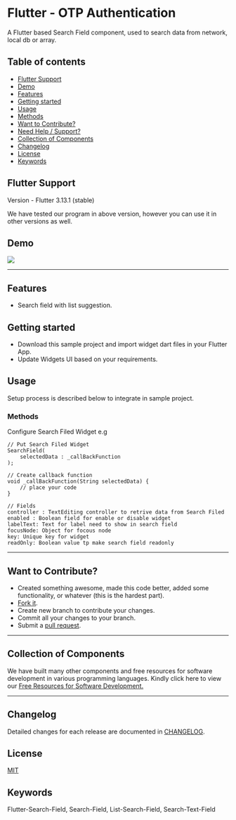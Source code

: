 # Flutter - OTP Authentication

A Flutter based Search Field component, used to search data from network, local db or array.


## Table of contents
- [Flutter Support](#flutter-support)
- [Demo](#demo)
- [Features](#features)
- [Getting started](#getting-started)
- [Usage](#usage)
- [Methods](#methods)
- [Want to Contribute?](#want-to-contribute)
- [Need Help / Support?](#need-help)
- [Collection of Components](#collection-of-Components)
- [Changelog](#changelog)
- [License](#license)
- [Keywords](#Keywords)


## Flutter Support

Version - Flutter 3.13.1 (stable)

We have tested our program in above version, however you can use it in other versions as well.


## Demo
[![](wliotpauthentication.jpg)](./search_field.gif)

------

## Features

* Search field with list suggestion.

## Getting started

* Download this sample project and import widget dart files in your Flutter App.
* Update Widgets UI based on your requirements.


## Usage

Setup process is described below to integrate in sample project.

### Methods

Configure Search Filed Widget e.g

    // Put Search Filed Widget
    SearchField(
        selectedData : _callBackFunction
    );
       
    // Create callback function 
    void _callBackFunction(String selectedData) {
        // place your code
    }

    // Fields
    controller : TextEditing controller to retrive data from Search Filed
    enabled : Boolean field for enable or disable widget
    labelText: Text for label need to show in search field
    focusNode: Object for focous node
    key: Unique key for widget
    readOnly: Boolean value tp make search field readonly
    
------

## Want to Contribute?

- Created something awesome, made this code better, added some functionality, or whatever (this is the hardest part).
- [Fork it](http://help.github.com/forking/).
- Create new branch to contribute your changes.
- Commit all your changes to your branch.
- Submit a [pull request](http://help.github.com/pull-requests/).

------

## Collection of Components
We have built many other components and free resources for software development in various programming languages. Kindly click here to view our [Free Resources for Software Development.](https://www.weblineindia.com/software-development-resources.html)
 
------

## Changelog
Detailed changes for each release are documented in [CHANGELOG](./CHANGELOG).


## License
[MIT](LICENSE)

[mit]: ./LICENSE


## Keywords
Flutter-Search-Field, Search-Field, List-Search-Field, Search-Text-Field
